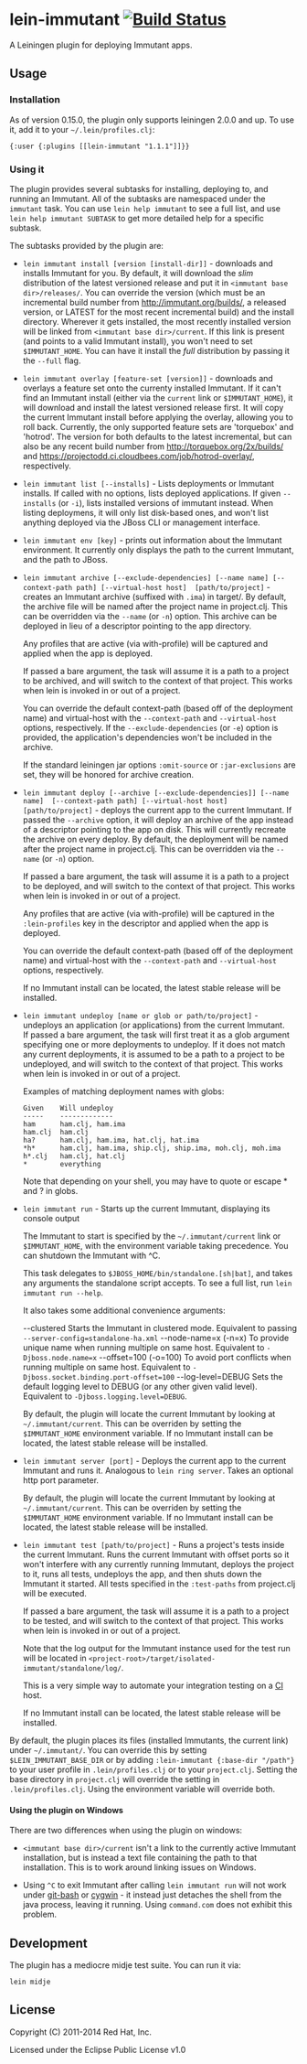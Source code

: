 # lein-immutant [![Build Status](https://secure.travis-ci.org/immutant/lein-immutant.png)](http://travis-ci.org/immutant/lein-immutant)

A Leiningen plugin for deploying Immutant apps.

## Usage

### Installation
    
As of version 0.15.0, the plugin only supports leiningen 2.0.0 and up.
To use it, add it to your `~/.lein/profiles.clj`:

    {:user {:plugins [[lein-immutant "1.1.1"]]}}
      
### Using it

The plugin provides several subtasks for installing, deploying to, and
running an Immutant. All of the subtasks are namespaced under the
`immutant` task. You can use `lein help immutant` to see a full list,
and use `lein help immutant SUBTASK` to get more detailed help for a 
specific subtask. 

The subtasks provided by the plugin are:

* `lein immutant install [version [install-dir]]` - downloads and
  installs Immutant for you. By default, it will download the *slim*
  distribution of the latest versioned release and put it in
  `<immutant base dir>/releases/`. You can override the version (which
  must be an incremental build number from
  http://immutant.org/builds/, a released version, or LATEST for
  the most recent incremental build) and the install
  directory. Wherever it gets installed, the most recently installed
  version will be linked from `<immutant base dir>/current`. If this link
  is present (and points to a valid Immutant install), you won't need
  to set `$IMMUTANT_HOME`. You can have it install the *full*
  distribution by passing it the `--full` flag.

* `lein immutant overlay [feature-set [version]]` - downloads and
  overlays a feature set onto the currenty installed Immutant. If it
  can't find an Immutant install (either via the `current` link or
  `$IMMUTANT_HOME`), it will download and install the latest versioned
  release first. It will copy the current Immutant install before
  applying the overlay, allowing you to roll back. Currently, the only
  supported feature sets are 'torquebox' and 'hotrod'. The version for
  both defaults to the latest incremental, but can also be any recent
  build number from http://torquebox.org/2x/builds/ and
  https://projectodd.ci.cloudbees.com/job/hotrod-overlay/,
  respectively.

* `lein immutant list [--installs]` - Lists deployments or Immutant
  installs. If called with no options, lists deployed applications. If
  given `--installs` (or `-i`), lists installed versions of immutant
  instead. When listing deploymens, it will only list disk-based ones,
  and won't list anything deployed via the JBoss CLI or management
  interface.

* `lein immutant env [key]` - prints out information about the
  Immutant environment. It currently only displays the path to the
  current Immutant, and the path to JBoss.
    
* `lein immutant archive [--exclude-dependencies] [--name name]
                         [--context-path path] [--virtual-host host] 
                         [path/to/project]` - 
  creates an Immutant archive (suffixed with `.ima`) in target/. 
  By default, the archive file will be named after the
  project name in project.clj.  This can be overridden via the
  `--name` (or `-n`) option.  This archive can be deployed in lieu of
  a descriptor pointing to the app directory. 

  Any profiles that are active (via with-profile) will be captured and
  applied when the app is deployed.

  If passed a bare argument, the task will assume it is a path to a
  project to be archived, and will switch to the context of that
  project. This works when lein is invoked in or out of a project.

  You can override the default context-path (based off of the
  deployment name) and virtual-host with the `--context-path` and
  `--virtual-host` options, respectively. If the
  `--exclude-dependencies` (or `-e`) option is provided, the
  application's dependencies won't be included in the archive. 

  If the standard leiningen jar options `:omit-source` or
  `:jar-exclusions` are set, they will be honored for archive
  creation.

* `lein immutant deploy [--archive [--exclude-dependencies]] [--name name] 
                        [--context-path path] [--virtual-host host] 
                        [path/to/project]` - 
  deploys the current app to the current Immutant. If passed the
  `--archive` option, it will deploy an archive of the app instead of
  a descriptor pointing to the app on disk. This will currently
  recreate the archive on every deploy.  By default, the deployment
  will be named after the project name in project.clj.  This can be
  overridden via the `--name` (or `-n`) option.  

  If passed a bare argument, the task will assume it is a path to a
  project to be deployed, and will switch to the context of that
  project. This works when lein is invoked in or out of a project.

  Any profiles that are active (via with-profile) will be captured in
  the `:lein-profiles` key in the descriptor and applied when the app is
  deployed.

  You can override the default context-path (based off of the
  deployment name) and virtual-host with the `--context-path` and
  `--virtual-host` options, respectively.
  
  If no Immutant install can be located, the latest stable release
  will be installed.

* `lein immutant undeploy [name or glob or path/to/project]` - undeploys
  an application (or applications) from the current Immutant.  
  If passed a bare argument, the task will first treat it as a glob
  argument specifying one or more deployments to undeploy. If it does
  not match any current deployments, it is assumed to be a path to a
  project to be undeployed, and will switch to the context of that
  project. This works when lein is invoked in or out of a project.

  Examples of matching deployment names with globs:

      Given    Will undeploy
      -----    -------------
      ham      ham.clj, ham.ima
      ham.clj  ham.clj
      ha?      ham.clj, ham.ima, hat.clj, hat.ima
      *h*      ham.clj, ham.ima, ship.clj, ship.ima, moh.clj, moh.ima
      h*.clj   ham.clj, hat.clj
      *        everything

  Note that depending on your shell, you may have to quote or escape *
  and ? in globs.
  
* `lein immutant run` - Starts up the current Immutant, displaying its console output

  The Immutant to start is specified by the `~/.immutant/current` link
  or `$IMMUTANT_HOME`, with the environment variable taking
  precedence. You can shutdown the Immutant with ^C.

  This task delegates to `$JBOSS_HOME/bin/standalone.[sh|bat]`, and
  takes any arguments the standalone script accepts. To see a full
  list, run `lein immutant run --help`.

  It also takes some additional convenience arguments:

   --clustered       Starts the Immutant in clustered mode. Equivalent
                     to passing `--server-config=standalone-ha.xml`
   --node-name=x     (-n=x) To provide unique name when running multiple on
                     same host. Equivalent to `-Djboss.node.name=x`
   --offset=100      (-o=100) To avoid port conflicts when running multiple on
                     same host. Equivalent to `-Djboss.socket.binding.port-offset=100`
   --log-level=DEBUG Sets the default logging level to DEBUG (or any other
                     given valid level). Equivalent to
                     `-Djboss.logging.level=DEBUG`.
 
  By default, the plugin will locate the current Immutant by looking
  at `~/.immutant/current`. This can be overriden by setting the
  `$IMMUTANT_HOME` environment variable. If no Immutant install can be
  located, the latest stable release will be installed.
  
* `lein immutant server [port]` - Deploys the current app to the
  current Immutant and runs it. Analogous to `lein ring server`. Takes
  an optional http port parameter.

  By default, the plugin will locate the current Immutant by looking at
  `~/.immutant/current`. This can be overriden by setting the
  `$IMMUTANT_HOME` environment variable. If no Immutant install can be
  located, the latest stable release will be installed.

* `lein immutant test [path/to/project]` - Runs a project's tests
  inside the current Immutant. Runs the current Immutant with offset
  ports so it won't interfere with any currently running Immutant,
  deploys the project to it, runs all tests, undeploys the app, and
  then shuts down the Immutant it started. All tests specified in the
  `:test-paths` from project.clj will be executed.

  If passed a bare argument, the task will assume it is a path to a
  project to be tested, and will switch to the context of that
  project. This works when lein is invoked in or out of a project.

  Note that the log output for the Immutant instance used for the 
  test run will be located in 
  `<project-root>/target/isolated-immutant/standalone/log/`.
  
  This is a very simple way to automate your integration testing on a
  [CI](http://en.wikipedia.org/wiki/Continuous_integration) host.
  
  If no Immutant install can be located, the latest stable release
  will be installed.
   
By default, the plugin places its files (installed Immutants, the
current link) under `~/.immutant/`. You can override this by setting
`$LEIN_IMMUTANT_BASE_DIR` or by adding `:lein-immutant {:base-dir
"/path"}` to your user profile in `.lein/profiles.clj` or to your
`project.clj`. Setting the base directory in `project.clj` will
override the setting in `.lein/profiles.clj`. Using the environment
variable will override both.

#### Using the plugin on Windows

There are two differences when using the plugin on windows:

* `<immutant base dir>/current` isn't a link to the currently active
  Immutant installation, but is instead a text file containing the
  path to that installation. This is to work around linking issues on
  Windows.

* Using `^C` to exit Immutant after calling `lein immutant run` will
  not work under [git-bash](http://msysgit.github.com/) or
  [cygwin](http://www.cygwin.com/) - it instead just detaches the
  shell from the java process, leaving it running. Using `command.com`
  does not exhibit this problem.
  
## Development

The plugin has a mediocre midje test suite. You can run it via:

    lein midje

## License

Copyright (C) 2011-2014 Red Hat, Inc.

Licensed under the Eclipse Public License v1.0
